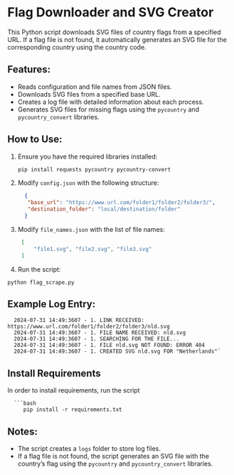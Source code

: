 # Flag Downloader and SVG Creator

This Python script downloads SVG files of country flags from a specified URL. If a flag file is not found, it automatically generates an SVG file for the corresponding country using the country code.

## Features:
- Reads configuration and file names from JSON files.
- Downloads SVG files from a specified base URL.
- Creates a log file with detailed information about each process.
- Generates SVG files for missing flags using the `pycountry` and `pycountry_convert` libraries.


## How to Use:
1. Ensure you have the required libraries installed:
   
   ```bash
   pip install requests pycountry pycountry-convert

3. Modify `config.json` with the following structure:
   
   ```json
     {
      "base_url": "https://www.url.com/folder1/folder2/folder3/",
      "destination_folder": "local/destination/folder"
     }
   
4. Modify `file_names.json` with the list of file names:
   
   ```json
    [
        "file1.svg", "file2.svg", "file3.svg"
    ]

6. Run the script:
   
`python flag_scrape.py`

## Example Log Entry:

      2024-07-31 14:49:3607 - 1. LINK RECEIVED: https://www.url.com/folder1/folder2/folder3/nld.svg
      2024-07-31 14:49:3607 - 1. FILE NAME RECEIVED: nld.svg
      2024-07-31 14:49:3607 - 1. SEARCHING FOR THE FILE...
      2024-07-31 14:49:3607 - 1. FILE nld.svg NOT FOUND: ERROR 404
      2024-07-31 14:49:3607 - 1. CREATED SVG nld.svg FOR "Netherlands"`

## Install Requirements
In order to install requirements, run the script

      ```bash
         pip install -r requirements.txt

## Notes:
- The script creates a `logs` folder to store log files.
- If a flag file is not found, the script generates an SVG file with the country’s flag using the `pycountry` and `pycountry_convert` libraries.

